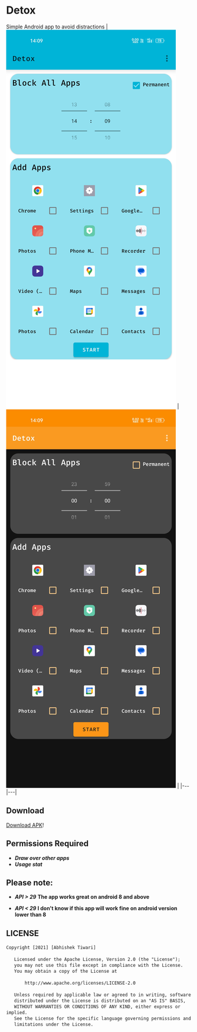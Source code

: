 # Detox
Simple Android app to avoid distractions
| ![Alt textA](images/two.jpg "a title") | ![Alt textA](images/one.jpg "a title") |
|---|---|

## Download
[Download APK](https://github.com/0indramani/detox/releases/download/v.1.0.0/Detox.apk)!


## Permissions Required
   + ***Draw over other apps***
   +  ***Usage stat***


## Please note: 

   * ***API > 29***
        __The app works great on  android 8 and above__
     
   * ***API < 29*** 
        __I don't know if this app will work fine on android version lower than 8__
        
        
  
## LICENSE
```
Copyright [2021] [Abhishek Tiwari]

   Licensed under the Apache License, Version 2.0 (the "License");
   you may not use this file except in compliance with the License.
   You may obtain a copy of the License at

       http://www.apache.org/licenses/LICENSE-2.0

   Unless required by applicable law or agreed to in writing, software
   distributed under the License is distributed on an "AS IS" BASIS,
   WITHOUT WARRANTIES OR CONDITIONS OF ANY KIND, either express or implied.
   See the License for the specific language governing permissions and
   limitations under the License.
```
